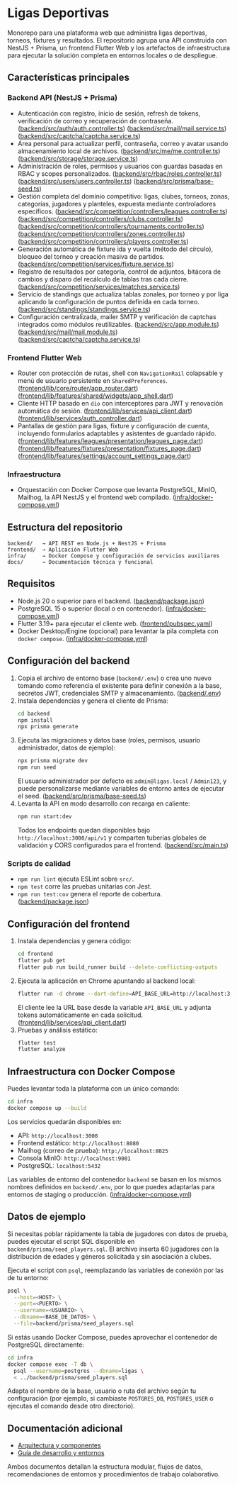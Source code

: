 # Ligas Deportivas

Monorepo para una plataforma web que administra ligas deportivas, torneos, fixtures y resultados. El repositorio agrupa una API construida con NestJS + Prisma, un frontend Flutter Web y los artefactos de infraestructura para ejecutar la solución completa en entornos locales o de despliegue.

## Características principales

### Backend API (NestJS + Prisma)
- Autenticación con registro, inicio de sesión, refresh de tokens, verificación de correo y recuperación de contraseña. ([backend/src/auth/auth.controller.ts](backend/src/auth/auth.controller.ts)) ([backend/src/mail/mail.service.ts](backend/src/mail/mail.service.ts)) ([backend/src/captcha/captcha.service.ts](backend/src/captcha/captcha.service.ts))
- Área personal para actualizar perfil, contraseña, correo y avatar usando almacenamiento local de archivos. ([backend/src/me/me.controller.ts](backend/src/me/me.controller.ts)) ([backend/src/storage/storage.service.ts](backend/src/storage/storage.service.ts))
- Administración de roles, permisos y usuarios con guardas basadas en RBAC y scopes personalizados. ([backend/src/rbac/roles.controller.ts](backend/src/rbac/roles.controller.ts)) ([backend/src/users/users.controller.ts](backend/src/users/users.controller.ts)) ([backend/src/prisma/base-seed.ts](backend/src/prisma/base-seed.ts))
- Gestión completa del dominio competitivo: ligas, clubes, torneos, zonas, categorías, jugadores y planteles, expuesta mediante controladores específicos. ([backend/src/competition/controllers/leagues.controller.ts](backend/src/competition/controllers/leagues.controller.ts)) ([backend/src/competition/controllers/clubs.controller.ts](backend/src/competition/controllers/clubs.controller.ts)) ([backend/src/competition/controllers/tournaments.controller.ts](backend/src/competition/controllers/tournaments.controller.ts)) ([backend/src/competition/controllers/zones.controller.ts](backend/src/competition/controllers/zones.controller.ts)) ([backend/src/competition/controllers/players.controller.ts](backend/src/competition/controllers/players.controller.ts))
- Generación automática de fixture ida y vuelta (método del círculo), bloqueo del torneo y creación masiva de partidos. ([backend/src/competition/services/fixture.service.ts](backend/src/competition/services/fixture.service.ts))
- Registro de resultados por categoría, control de adjuntos, bitácora de cambios y disparo del recálculo de tablas tras cada cierre. ([backend/src/competition/services/matches.service.ts](backend/src/competition/services/matches.service.ts))
- Servicio de standings que actualiza tablas zonales, por torneo y por liga aplicando la configuración de puntos definida en cada torneo. ([backend/src/standings/standings.service.ts](backend/src/standings/standings.service.ts))
- Configuración centralizada, mailer SMTP y verificación de captchas integrados como módulos reutilizables. ([backend/src/app.module.ts](backend/src/app.module.ts)) ([backend/src/mail/mail.module.ts](backend/src/mail/mail.module.ts)) ([backend/src/captcha/captcha.service.ts](backend/src/captcha/captcha.service.ts))

### Frontend Flutter Web
- Router con protección de rutas, shell con `NavigationRail` colapsable y menú de usuario persistente en `SharedPreferences`. ([frontend/lib/core/router/app_router.dart](frontend/lib/core/router/app_router.dart)) ([frontend/lib/features/shared/widgets/app_shell.dart](frontend/lib/features/shared/widgets/app_shell.dart))
- Cliente HTTP basado en `dio` con interceptores para JWT y renovación automática de sesión. ([frontend/lib/services/api_client.dart](frontend/lib/services/api_client.dart)) ([frontend/lib/services/auth_controller.dart](frontend/lib/services/auth_controller.dart))
- Pantallas de gestión para ligas, fixture y configuración de cuenta, incluyendo formularios adaptables y asistentes de guardado rápido. ([frontend/lib/features/leagues/presentation/leagues_page.dart](frontend/lib/features/leagues/presentation/leagues_page.dart)) ([frontend/lib/features/fixtures/presentation/fixtures_page.dart](frontend/lib/features/fixtures/presentation/fixtures_page.dart)) ([frontend/lib/features/settings/account_settings_page.dart](frontend/lib/features/settings/account_settings_page.dart))

### Infraestructura
- Orquestación con Docker Compose que levanta PostgreSQL, MinIO, Mailhog, la API NestJS y el frontend web compilado. ([infra/docker-compose.yml](infra/docker-compose.yml))

## Estructura del repositorio

```
backend/   → API REST en Node.js + NestJS + Prisma
frontend/  → Aplicación Flutter Web
infra/     → Docker Compose y configuración de servicios auxiliares
docs/      → Documentación técnica y funcional
```

## Requisitos

- Node.js 20 o superior para el backend. ([backend/package.json](backend/package.json))
- PostgreSQL 15 o superior (local o en contenedor). ([infra/docker-compose.yml](infra/docker-compose.yml))
- Flutter 3.19+ para ejecutar el cliente web. ([frontend/pubspec.yaml](frontend/pubspec.yaml))
- Docker Desktop/Engine (opcional) para levantar la pila completa con `docker compose`. ([infra/docker-compose.yml](infra/docker-compose.yml))

## Configuración del backend

1. Copia el archivo de entorno base (`backend/.env`) o crea uno nuevo tomando como referencia el existente para definir conexión a la base, secretos JWT, credenciales SMTP y almacenamiento. ([backend/.env](backend/.env))
2. Instala dependencias y genera el cliente de Prisma:
   ```bash
   cd backend
   npm install
   npx prisma generate
   ```
3. Ejecuta las migraciones y datos base (roles, permisos, usuario administrador, datos de ejemplo):
   ```bash
   npx prisma migrate dev
   npm run seed
   ```
   El usuario administrador por defecto es `admin@ligas.local` / `Admin123`, y puede personalizarse mediante variables de entorno antes de ejecutar el seed. ([backend/src/prisma/base-seed.ts](backend/src/prisma/base-seed.ts))
4. Levanta la API en modo desarrollo con recarga en caliente:
   ```bash
   npm run start:dev
   ```
   Todos los endpoints quedan disponibles bajo `http://localhost:3000/api/v1` y comparten tuberías globales de validación y CORS configurados para el frontend. ([backend/src/main.ts](backend/src/main.ts))

### Scripts de calidad

- `npm run lint` ejecuta ESLint sobre `src/`.
- `npm test` corre las pruebas unitarias con Jest.
- `npm run test:cov` genera el reporte de cobertura. ([backend/package.json](backend/package.json))

## Configuración del frontend

1. Instala dependencias y genera código:
   ```bash
   cd frontend
   flutter pub get
   flutter pub run build_runner build --delete-conflicting-outputs
   ```
2. Ejecuta la aplicación en Chrome apuntando al backend local:
   ```bash
   flutter run -d chrome --dart-define=API_BASE_URL=http://localhost:3000/api/v1
   ```
   El cliente lee la URL base desde la variable `API_BASE_URL` y adjunta tokens automáticamente en cada solicitud. ([frontend/lib/services/api_client.dart](frontend/lib/services/api_client.dart))
3. Pruebas y análisis estático:
   ```bash
   flutter test
   flutter analyze
   ```

## Infraestructura con Docker Compose

Puedes levantar toda la plataforma con un único comando:

```bash
cd infra
docker compose up --build
```

Los servicios quedarán disponibles en:
- API: `http://localhost:3000`
- Frontend estático: `http://localhost:8080`
- Mailhog (correo de prueba): `http://localhost:8025`
- Consola MinIO: `http://localhost:9001`
- PostgreSQL: `localhost:5432`

Las variables de entorno del contenedor `backend` se basan en los mismos nombres definidos en `backend/.env`, por lo que puedes adaptarlas para entornos de staging o producción. ([infra/docker-compose.yml](infra/docker-compose.yml))

## Datos de ejemplo

Si necesitas poblar rápidamente la tabla de jugadores con datos de prueba, puedes ejecutar el script SQL disponible en `backend/prisma/seed_players.sql`. El archivo inserta 60 jugadores con la distribución de edades y géneros solicitada y sin asociación a clubes.

Ejecuta el script con `psql`, reemplazando las variables de conexión por las de tu entorno:

```bash
psql \
  --host=<HOST> \
  --port=<PUERTO> \
  --username=<USUARIO> \
  --dbname=<BASE_DE_DATOS> \
  --file=backend/prisma/seed_players.sql
```

Si estás usando Docker Compose, puedes aprovechar el contenedor de PostgreSQL directamente:

```bash
cd infra
docker compose exec -T db \
  psql --username=postgres --dbname=ligas \
  < ../backend/prisma/seed_players.sql
```

Adapta el nombre de la base, usuario o ruta del archivo según tu configuración (por ejemplo, si cambiaste `POSTGRES_DB`, `POSTGRES_USER` o ejecutas el comando desde otro directorio).

## Documentación adicional

- [Arquitectura y componentes](docs/architecture.md)
- [Guía de desarrollo y entornos](docs/desarrollo-entornos.md)

Ambos documentos detallan la estructura modular, flujos de datos, recomendaciones de entornos y procedimientos de trabajo colaborativo.
